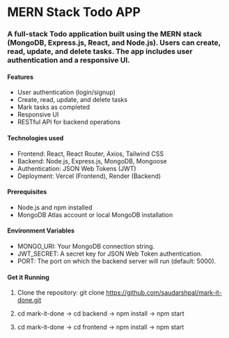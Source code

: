 # MERN Stack Todo APP

### A full-stack Todo application built using the MERN stack (MongoDB, Express.js, React, and Node.js). Users can create, read, update, and delete tasks. The app includes user authentication and a responsive UI.

#### Features
- User authentication (login/signup)
- Create, read, update, and delete tasks
- Mark tasks as completed
- Responsive UI 
- RESTful API for backend operations

#### Technologies used
- Frontend: React, React Router, Axios, Tailwind CSS
- Backend: Node.js, Express.js, MongoDB, Mongoose
- Authentication: JSON Web Tokens (JWT)
- Deployment: Vercel (Frontend), Render (Backend)


#### Prerequisites
- Node.js and npm installed
- MongoDB Atlas account or local MongoDB installation

#### Environment Variables
- MONGO_URI: Your MongoDB connection string.
- JWT_SECRET: A secret key for JSON Web Token authentication.
- PORT: The port on which the backend server will run (default: 5000).

#### Get it Running
1. Clone the repository:
   git clone https://github.com/saudarshpal/mark-it-done.git

2. cd mark-it-done -> cd backend -> npm install -> npm start
3. cd mark-it-done -> cd frontend -> npm install -> npm start



   

